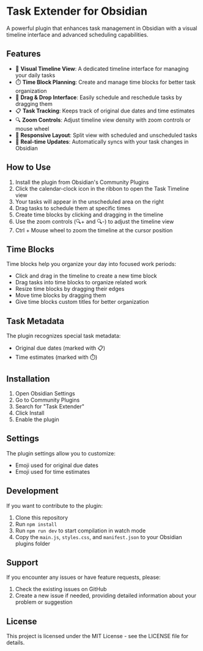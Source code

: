 # Task Extender for Obsidian

A powerful plugin that enhances task management in Obsidian with a visual timeline interface and advanced scheduling capabilities.

## Features

- 📅 **Visual Timeline View**: A dedicated timeline interface for managing your daily tasks
- ⏱️ **Time Block Planning**: Create and manage time blocks for better task organization
- 🔄 **Drag & Drop Interface**: Easily schedule and reschedule tasks by dragging them
- 📋 **Task Tracking**: Keeps track of original due dates and time estimates
- 🔍 **Zoom Controls**: Adjust timeline view density with zoom controls or mouse wheel
- 📱 **Responsive Layout**: Split view with scheduled and unscheduled tasks
- 🔄 **Real-time Updates**: Automatically syncs with your task changes in Obsidian

## How to Use

1. Install the plugin from Obsidian's Community Plugins
2. Click the calendar-clock icon in the ribbon to open the Task Timeline view
3. Your tasks will appear in the unscheduled area on the right
4. Drag tasks to schedule them at specific times
5. Create time blocks by clicking and dragging in the timeline
6. Use the zoom controls (🔍+ and 🔍-) to adjust the timeline view
7. Ctrl + Mouse wheel to zoom the timeline at the cursor position

## Time Blocks

Time blocks help you organize your day into focused work periods:
- Click and drag in the timeline to create a new time block
- Drag tasks into time blocks to organize related work
- Resize time blocks by dragging their edges
- Move time blocks by dragging them
- Give time blocks custom titles for better organization

## Task Metadata

The plugin recognizes special task metadata:
- Original due dates (marked with 📋)
- Time estimates (marked with ⏱️)

## Installation

1. Open Obsidian Settings
2. Go to Community Plugins
3. Search for "Task Extender"
4. Click Install
5. Enable the plugin

## Settings

The plugin settings allow you to customize:
- Emoji used for original due dates
- Emoji used for time estimates

## Development

If you want to contribute to the plugin:

1. Clone this repository
2. Run `npm install`
3. Run `npm run dev` to start compilation in watch mode
4. Copy the `main.js`, `styles.css`, and `manifest.json` to your Obsidian plugins folder

## Support

If you encounter any issues or have feature requests, please:
1. Check the existing issues on GitHub
2. Create a new issue if needed, providing detailed information about your problem or suggestion

## License

This project is licensed under the MIT License - see the LICENSE file for details.

